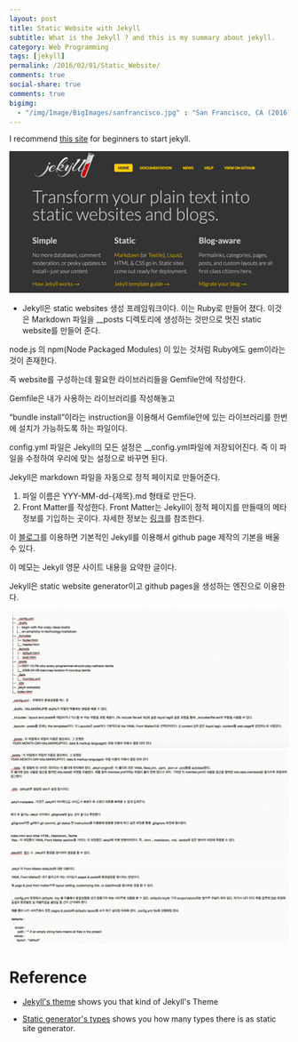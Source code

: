 ```yaml
---
layout: post
title: Static Website with Jekyll
subtitle: What is the Jekyll ? and this is my summary about jekyll.
category: Web Programming
tags: [jekyll]
permalink: /2016/02/01/Static_Website/
comments: true
social-share: true
comments: true
bigimg: 
  - "/img/Image/BigImages/sanfrancisco.jpg" : "San Francisco, CA (2016)"
---
```


I recommend [this site](http://jekyllbootstrap.com/lessons/jekyll-introduction.html) for beginners to start jekyll. 

![](/img/Image/WebProgramming/2016-02-01-Static_Website/Jekyll.png)

- Jekyll은 static websites 생성 프레임워크이다. 이는 Ruby로 만들어 졌다. 이것은 Markdown 파일을 __posts 디렉토리에 생성하는 것만으로 멋진 static website를 만들어 준다. 

node.js 의 npm(Node Packaged Modules) 이 있는 것처럼 Ruby에도 gem이라는 것이 존재한다. 

즉  website를 구성하는데 필요한 라이브러리들을 Gemfile안에 작성한다. 

Gemfile은 내가 사용하는 라이브러리를 작성해놓고

“bundle install”이라는 instruction을 이용해서 Gemfile안에 있는 라이브러리를 한번에 설치가 가능하도록 하는 파일이다. 

config.yml 파일은 Jekyll의 모든 설정은 __config.yml파일에 저장되어진다. 즉 이 파일을 수정하여 우리에 맞는 설정으로 바꾸면 된다. 

Jekyll은 markdown 파일을 자동으로 정적 페이지로 만들어준다.

1. 파일 이름은 YYY-MM-dd-{제목}.md 형태로 만든다. 
2. Front Matter를 작성한다. Front Matter는 Jekyll이 정적 페이지를 만들때의 메타 정보를 기입하는 곳이다. 자세한 정보는 <a href = "http://jekyllrb.com/docs/frontmatter/">링크</a>를 참조한다. 

이 <a href = "http://jekyllrb.com/docs/frontmatter/" >블로그</a>를 이용하면 기본적인 Jekyll를 이용해서 github page 제작의 기본을 배울 수 있다. 

이 메모는 Jekyll 영문 사이트 내용을 요약한 글이다.

Jekyll은 static website generator이고 github pages을 생성하는 엔진으로 이용한다.

![](/img/Image/WebProgramming/2016-02-01-Static_Website/Jekyll2.png)
![](/img/Image/WebProgramming/2016-02-01-Static_Website/Jekyll3.png)
![](/img/Image/WebProgramming/2016-02-01-Static_Website/Jekyll_last.png)


# Reference 

 - [Jekyll's theme](http://jekyll.tips/templates/) shows you that kind of Jekyll's Theme
 
 - [Static generator's types](https://www.staticgen.com/) shows you how many types there is as static site generator.
